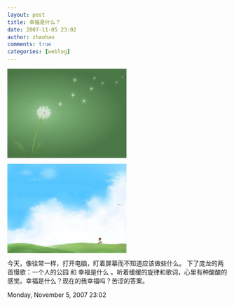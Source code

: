 ```yaml
---
layout: post
title: 幸福是什么？
date: 2007-11-05 23:02
author: zhaohao
comments: true
categories: [weblog]
---
```

<a href="/Resource/null.jpg"><img style="margin: 0pt 10px 10px 0pt; cursor: pointer; width: 272px; height: 204px;" src="/Resource/null.jpg" alt="" id="BLOGGER_PHOTO_ID_5129375782802949202" border="0" /></a><a href="/Resource/skykite.jpg"><img style="margin: 0pt 10px 10px 0pt; cursor: pointer; width: 272px; height: 204px;" src="/Resource/skykite.jpg" alt="" id="BLOGGER_PHOTO_ID_5129374541557400642" border="0" /></a><br />
今天，像往常一样，打开电脑，盯着屏幕而不知道应该做些什么。 
下了庞龙的两首慢歌：一个人的公园 和 幸福是什么 。听着缓缓的旋律和歌词，心里有种酸酸的感觉。幸福是什么？现在的我幸福吗？苦涩的答案。

Monday, November 5, 2007 23:02
